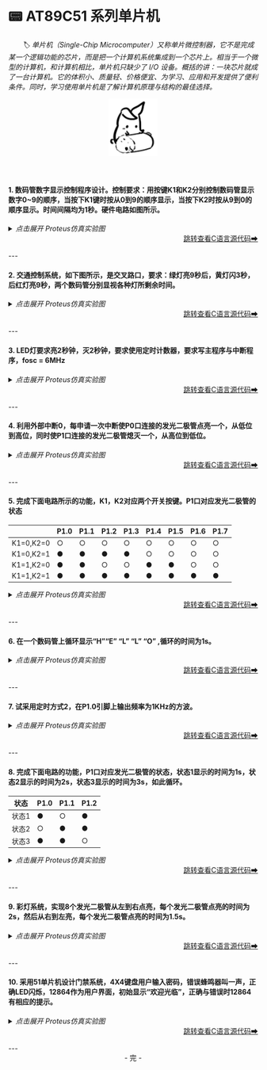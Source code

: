 # 📟 AT89C51 系列单片机
&emsp;&emsp;*🏷 单片机（Single-Chip Microcomputer）又称单片微控制器，它不是完成某一个逻辑功能的芯片，而是把一个计算机系统集成到一个芯片上。相当于一个微型的计算机，和计算机相比，单片机只缺少了 I/O 设备。概括的讲：一块芯片就成了一台计算机。它的体积小、质量轻、价格便宜、为学习、应用和开发提供了便利条件。同时，学习使用单片机是了解计算机原理与结构的最佳选择。*

<div align="center">
    <img src="https://github.com/fmw666/my-image-file/blob/master/images/gif/4.gif" width="100">
</div>
<br>
<br>

#### 1. 数码管数字显示控制程序设计。控制要求：用按键K1和K2分别控制数码管显示数字0~9的顺序，当按下K1键时按从0到9的顺序显示，当按下K2时按从9到0的顺序显示。时间间隔均为1秒。硬件电路如图所示。
  <details>
    <summary><i>点击展开 Proteus仿真实验图</i></summary>
    <img src="images/pro1.png" width="900">
  </details>
  <div align="right">
    <a href="code/pro1/pro1.c">跳转查看C语言源代码➡</a>
  </div>
  <br>---<br>

#### 2. 交通控制系统，如下图所示，是交叉路口，要求：绿灯亮9秒后，黄灯闪3秒，后红灯亮9秒，两个数码管分别显视各种灯所剩余时间。
  <details>
    <summary><i>点击展开 Proteus仿真实验图</i></summary>
    <img src="images/pro2.png" width="900">
  </details>
  <div align="right">
    <a href="code/pro2/pro2.c">跳转查看C语言源代码➡</a>
  </div>
  <br>---<br>

#### 3. LED灯要求亮2秒钟，灭2秒钟，要求使用定时计数器，要求写主程序与中断程序，fosc = 6MHz
  <details>
    <summary><i>点击展开 Proteus仿真实验图</i></summary>
    <img src="images/pro3.png" width="900">
  </details>
  <div align="right">
    <a href="code/pro3/pro3.c">跳转查看C语言源代码➡</a>
  </div>
  <br>---<br>

#### 4. 利用外部中断0，每申请一次中断使P0口连接的发光二极管点亮一个，从低位到高位，同时使P1口连接的发光二极管熄灭一个，从高位到低位。
  <details>
    <summary><i>点击展开 Proteus仿真实验图</i></summary>
    <img src="images/pro4.png" width="900">
  </details>
  <div align="right">
    <a href="code/pro4/pro4.c">跳转查看C语言源代码➡</a>
  </div>
  <br>---<br>
  
#### 5. 完成下面电路所示的功能，K1，K2对应两个开关按键。P1口对应发光二极管的状态
|    |P1.0|P1.1|P1.2|P1.3|P1.4|P1.5|P1.6|P1.7|
|:--:|:---|:---|:---|:---|:---|:---|:---|:---|
|K1=0,K2=0|○|○|○|○|○|○|○|○|
|K1=0,K2=1|●|●|●|●|○|○|○|○|
|K1=1,K2=0|●|●|○|○|●|●|○|○|
|K1=1,K2=1|●|●|●|●|●|●|●|●|

  <details>
    <summary><i>点击展开 Proteus仿真实验图</i></summary>
    <img src="images/pro5.png" width="900">
  </details>
  <div align="right">
    <a href="code/pro5/pro5.c">跳转查看C语言源代码➡</a>
  </div>
  <br>---<br>
  
#### 6. 在一个数码管上循环显示“H”“E” “L” “L” “O” ,循环的时间为1s。
  <details>
    <summary><i>点击展开 Proteus仿真实验图</i></summary>
    <img src="images/pro6.png" width="900">
  </details>
  <div align="right">
    <a href="code/pro6/pro6.c">跳转查看C语言源代码➡</a>
  </div>
  <br>---<br>
  
#### 7. 试采用定时方式2，在P1.0引脚上输出频率为1KHz的方波。
  <details>
    <summary><i>点击展开 Proteus仿真实验图</i></summary>
    <img src="images/pro7.png" width="900">
  </details>
  <div align="right">
    <a href="code/pro7/pro7.c">跳转查看C语言源代码➡</a>
  </div>
  <br>---<br>
  
#### 8. 完成下面电路的功能，P1口对应发光二极管的状态，状态1显示的时间为1s，状态2显示的时间为2s，状态3显示的时间为3s，如此循环。
|状态|P1.0|P1.1|P1.2|
|:--:|:---|:---|:---|
|状态1|●|○|●|
|状态2|○|●|●|
|状态3|●|●|○|

  <details>
    <summary><i>点击展开 Proteus仿真实验图</i></summary>
    <img src="images/pro8.png" width="900">
  </details>
  <div align="right">
    <a href="code/pro8/pro8.c">跳转查看C语言源代码➡</a>
  </div>
  <br>---<br>
  
#### 9. 彩灯系统，实现8个发光二极管从左到右点亮，每个发光二极管点亮的时间为2s，然后从右到左亮，每个发光二极管点亮的时间为1.5s。

  <details>
    <summary><i>点击展开 Proteus仿真实验图</i></summary>
    <img src="images/pro9.png" width="900">
  </details>
  <div align="right">
    <a href="code/pro9/pro9.c">跳转查看C语言源代码➡</a>
  </div>
  <br>---<br>
  
#### 10. 采用51单片机设计门禁系统，4X4键盘用户输入密码，错误蜂鸣器叫一声，正确LED闪烁，12864作为用户界面，初始显示“欢迎光临”，正确与错误时12864有相应的提示。

  <details>
    <summary><i>点击展开 Proteus仿真实验图</i></summary>
    <img src="images/pro10.png" width="900">
  </details>
  <div align="right">
    <a href="code/pro10/pro10.c">跳转查看C语言源代码➡</a>
  </div>
  <br>---<br>

<div align="center">
  - 完 -
</div>
